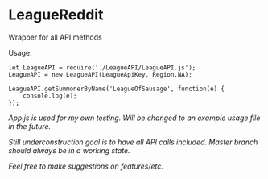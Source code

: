 # LeagueReddit
Wrapper for all API methods

Usage:
```
let LeagueAPI = require('./LeagueAPI/LeagueAPI.js');
LeagueAPI = new LeagueAPI(LeagueApiKey, Region.NA);

LeagueAPI.getSummonerByName('LeagueOfSausage', function(e) {
	console.log(e);
});

```

*App.js is used for my own testing. Will be changed to an example usage file in the future.*

*Still underconstruction goal is to have all API calls included. 
Master branch should always be in a working state.*

*Feel free to make suggestions on features/etc.*
